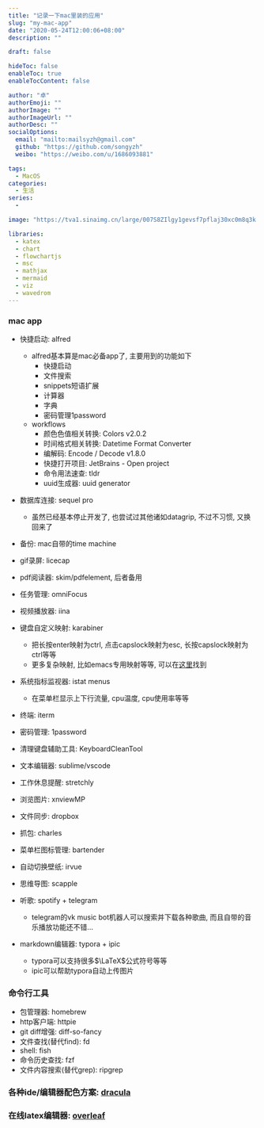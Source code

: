 ```yaml
---
title: "记录一下mac里装的应用"
slug: "my-mac-app"
date: "2020-05-24T12:00:06+08:00"
description: ""

draft: false

hideToc: false
enableToc: true
enableTocContent: false

author: "卓"
authorEmoji: ""
authorImage: ""
authorImageUrl: ""
authorDesc: ""
socialOptions:
  email: "mailto:mailsyzh@gmail.com"
  github: "https://github.com/songyzh"
  weibo: "https://weibo.com/u/1686093881"

tags:
  - MacOS
categories:
  - 生活
series:
  -

image: "https://tva1.sinaimg.cn/large/007S8ZIlgy1gevsf7pflaj30xc0m8q3k.jpg"

libraries:
  - katex
  - chart
  - flowchartjs
  - msc
  - mathjax
  - mermaid
  - viz
  - wavedrom
---
```


### mac app

-   快捷启动: alfred
    -   alfred基本算是mac必备app了, 主要用到的功能如下
        -   快捷启动
        -   文件搜索
        -   snippets短语扩展
        -   计算器
        -   字典
        -   密码管理1password
    -   workflows
        -   颜色色值相关转换: Colors v2.0.2
        -   时间格式相关转换: Datetime Format Converter
        -   编解码: Encode / Decode v1.8.0
        -   快捷打开项目: JetBrains - Open project
        -   命令用法速查: tldr
        -   uuid生成器: uuid generator

-   数据库连接: sequel pro
    -   虽然已经基本停止开发了, 也尝试过其他诸如datagrip, 不过不习惯, 又换回来了
-   备份: mac自带的time machine
-   gif录屏: licecap
-   pdf阅读器: skim/pdfelement, 后者备用
-   任务管理: omniFocus
-   视频播放器: iina
-   键盘自定义映射: karabiner
    -   把长按enter映射为ctrl, 点击capslock映射为esc, 长按capslock映射为ctrl等等
    -   更多复杂映射, 比如emacs专用映射等等, 可以在[这里](https://ke-complex-modifications.pqrs.org/)找到
-   系统指标监视器: istat menus
    -   在菜单栏显示上下行流量, cpu温度, cpu使用率等等
-   终端: iterm
-   密码管理: 1password
-   清理键盘辅助工具: KeyboardCleanTool
-   文本编辑器: sublime/vscode
-   工作休息提醒: stretchly
-   浏览图片: xnviewMP
-   文件同步: dropbox
-   抓包: charles
-   菜单栏图标管理: bartender
-   自动切换壁纸: irvue
-   思维导图: scapple
-   听歌: spotify + telegram
    -   telegram的vk music bot机器人可以搜索并下载各种歌曲, 而且自带的音乐播放功能还不错...
-   markdown编辑器: typora + ipic
    -   typora可以支持很多$\LaTeX$公式符号等等
    -   ipic可以帮助typora自动上传图片

### 命令行工具

-   包管理器: homebrew
-   http客户端: httpie
-   git diff增强: diff-so-fancy
-   文件查找(替代find): fd
-   shell: fish
-   命令历史查找: fzf
-   文件内容搜索(替代grep): ripgrep

### 各种ide/编辑器配色方案: [dracula](https://draculatheme.com/)

### 在线latex编辑器: [overleaf](https://www.overleaf.com/)


